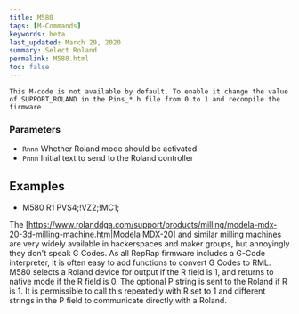 ```yaml
---
title: M580
tags: [M-Commands] 
keywords: beta 
last_updated: March 29, 2020 
summary: Select Roland 
permalink: M580.html
toc: false 
---
```



` This M-code is not available by default. To enable it change the value of SUPPORT_ROLAND in the Pins_*.h file from 0 to 1 and recompile the firmware `

### Parameters

* `Rnnn` Whether Roland mode should be activated
* `Pnnn` Initial text to send to the Roland controller

## Examples

* M580 R1 PVS4;!VZ2;!MC1;

The [https://www.rolanddga.com/support/products/milling/modela-mdx-20-3d-milling-machine.htm|Modela MDX-20] and similar milling machines are very widely available in hackerspaces and maker groups, but annoyingly they don't speak G Codes. As all RepRap firmware includes a G-Code interpreter, it is often easy to add functions to convert G Codes to RML. M580 selects a Roland device for output if the R field is 1, and returns to native mode if the R field is 0. The optional P string is sent to the Roland if R is 1. It is permissible to call this repeatedly with R set to 1 and different strings in the P field to communicate directly with a Roland.

